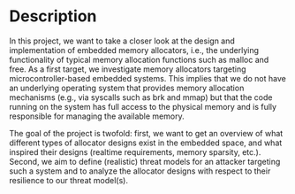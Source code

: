 # Description

In this project, we want to take a closer look at the design and implementation of embedded memory allocators, i.e., the underlying functionality of typical memory allocation functions such as malloc and free. As a first target, we investigate memory allocators targeting microcontroller-based embedded systems. This implies that we do not have an underlying operating system that provides memory allocation mechanisms (e.g., via syscalls such as brk and mmap) but that the code running on the system has full access to the physical memory and is fully responsible for managing the available memory.

The goal of the project is twofold: first, we want to get an overview of what different types of allocator designs exist in the embedded space, and what inspired their designs (realtime requirements, memory sparsity, etc.). Second, we aim to define (realistic) threat models for an attacker targeting such a system and to analyze the allocator designs with respect to their resilience to our threat model(s).
